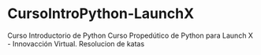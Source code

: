 # CursoIntroPython-LaunchX
Curso Introductorio de Python Curso Propedútico de Python para Launch X - Innovacción Virtual.
Resolucion de katas
